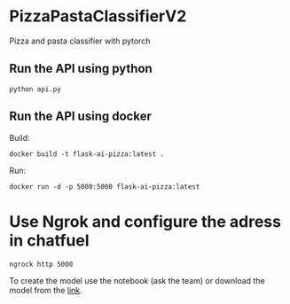 # PizzaPastaClassifierV2
Pizza and pasta classifier with pytorch

## Run the API using python

```
python api.py
```

## Run the API using docker
Build:
```
docker build -t flask-ai-pizza:latest .
```
Run:
```
docker run -d -p 5000:5000 flask-ai-pizza:latest
```

# Use Ngrok and configure the adress in chatfuel
```
ngrock http 5000
```

To create the model use the notebook (ask the team) or download the model from the [link](https://drive.google.com/file/d/1d21SqGoKD-xAuxzovTlzkWJHDPIv8JRZ/view?usp=sharing).
